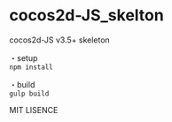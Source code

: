 # cocos2d-JS_skelton
cocos2d-JS v3.5+ skeleton

・setup   
```npm install```

・build   
```gulp build```

 
MIT LISENCE
